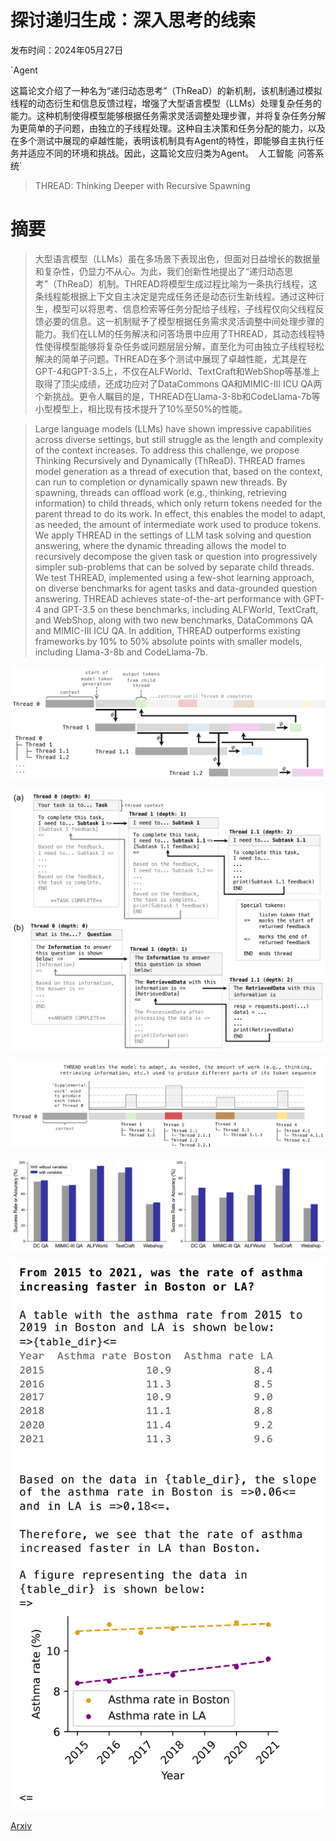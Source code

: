 # 探讨递归生成：深入思考的线索

发布时间：2024年05月27日

`Agent

这篇论文介绍了一种名为“递归动态思考”（ThReaD）的新机制，该机制通过模拟线程的动态衍生和信息反馈过程，增强了大型语言模型（LLMs）处理复杂任务的能力。这种机制使得模型能够根据任务需求灵活调整处理步骤，并将复杂任务分解为更简单的子问题，由独立的子线程处理。这种自主决策和任务分配的能力，以及在多个测试中展现的卓越性能，表明该机制具有Agent的特性，即能够自主执行任务并适应不同的环境和挑战。因此，这篇论文应归类为Agent。` `人工智能` `问答系统`

> THREAD: Thinking Deeper with Recursive Spawning

# 摘要

> 大型语言模型（LLMs）虽在多场景下表现出色，但面对日益增长的数据量和复杂性，仍显力不从心。为此，我们创新性地提出了“递归动态思考”（ThReaD）机制。THREAD将模型生成过程比喻为一条执行线程，这条线程能根据上下文自主决定是完成任务还是动态衍生新线程。通过这种衍生，模型可以将思考、信息检索等任务分配给子线程，子线程仅向父线程反馈必要的信息。这一机制赋予了模型根据任务需求灵活调整中间处理步骤的能力。我们在LLM的任务解决和问答场景中应用了THREAD，其动态线程特性使得模型能够将复杂任务或问题层层分解，直至化为可由独立子线程轻松解决的简单子问题。THREAD在多个测试中展现了卓越性能，尤其是在GPT-4和GPT-3.5上，不仅在ALFWorld、TextCraft和WebShop等基准上取得了顶尖成绩，还成功应对了DataCommons QA和MIMIC-III ICU QA两个新挑战。更令人瞩目的是，THREAD在Llama-3-8b和CodeLlama-7b等小型模型上，相比现有技术提升了10%至50%的性能。

> Large language models (LLMs) have shown impressive capabilities across diverse settings, but still struggle as the length and complexity of the context increases. To address this challenge, we propose Thinking Recursively and Dynamically (ThReaD). THREAD frames model generation as a thread of execution that, based on the context, can run to completion or dynamically spawn new threads. By spawning, threads can offload work (e.g., thinking, retrieving information) to child threads, which only return tokens needed for the parent thread to do its work. In effect, this enables the model to adapt, as needed, the amount of intermediate work used to produce tokens. We apply THREAD in the settings of LLM task solving and question answering, where the dynamic threading allows the model to recursively decompose the given task or question into progressively simpler sub-problems that can be solved by separate child threads. We test THREAD, implemented using a few-shot learning approach, on diverse benchmarks for agent tasks and data-grounded question answering. THREAD achieves state-of-the-art performance with GPT-4 and GPT-3.5 on these benchmarks, including ALFWorld, TextCraft, and WebShop, along with two new benchmarks, DataCommons QA and MIMIC-III ICU QA. In addition, THREAD outperforms existing frameworks by 10% to 50% absolute points with smaller models, including Llama-3-8b and CodeLlama-7b.

![探讨递归生成：深入思考的线索](../../../paper_images/2405.17402/x1.png)

![探讨递归生成：深入思考的线索](../../../paper_images/2405.17402/x2.png)

![探讨递归生成：深入思考的线索](../../../paper_images/2405.17402/x3.png)

![探讨递归生成：深入思考的线索](../../../paper_images/2405.17402/x4.png)

![探讨递归生成：深入思考的线索](../../../paper_images/2405.17402/x5.png)

[Arxiv](https://arxiv.org/abs/2405.17402)